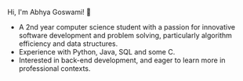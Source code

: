 Hi, I'm Abhya Goswami! 👋
- A 2nd year computer science student with a passion for innovative software development and problem solving, particularly algorithm efficiency and data structures.
- Experience with Python, Java, SQL and some C.
- Interested in back-end development, and eager to learn more in professional contexts.

<!---
abhyagoswami/abhyagoswami is a ✨ special ✨ repository because its `README.md` (this file) appears on your GitHub profile.
You can click the Preview link to take a look at your changes.
--->

